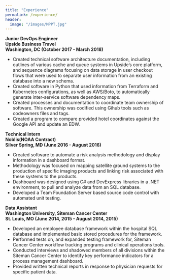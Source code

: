 ```yaml
---
title: "Experience"
permalink: /experience/
header:
  image: "/images/MPPT.jpg"
---
```


**Junior DevOps Engineer**  
**Upside Business Travel**                                         
**Washington, DC (October 2017 - March 2018)**  
*	Created technical software architecture documentation, including outlines of various cache and queue systems in Upside’s core platform, and sequence diagrams focusing on data storage in user checkout flows that were used to separate user information from an existing database into a new schema.  
*	Created software in Python that used information from Terraform and Kubernetes configurations, as well as AWS/Boto, to automatically generate inter-service software dependency maps.  
*	Created processes and documentation to coordinate team ownership of software. This ownership was codified using Gihub tools such as codeowners files and tags.  
*	Created a program to compare provided hotel coordinates against the Google API and update an EDW.


**Technical Intern**  
**Noblis(NOAA Contract)**  
**Silver Spring, MD (June 2016 - August 2016)**                                           
*	Created software to automate a risk analysis methodology and display information in a dashboard format.  
*	Methodology was focused on mapping satellite ground systems to the production of specific imaging products and linking risk associated with these systems to the products.  
*	Dashboard was designed using C# and DevExpress libraries in a .NET environment, to pull and analyze data from an SQL database.  
*	Developed a Team Foundation Server based source code control with automated unit testing.


**Data Assistant**  
**Washington University, Siteman Cancer Center**       
**St. Louis, MO (June 2014, 2015 - August 2014, 2015)**  
*	Developed an employee database framework within the hospital SQL database and implemented basic stored procedures for the framework.  
*	Performed tests on, and expanded testing framework for, Siteman Cancer Center workflow tracking programs and clinical operations tools.  
*	Conducted interviews and shadowed members of all divisions within the Siteman Cancer Center to identify key performance indicators for a process management dashboard.  
*	Provided written technical reports in response to physician requests for specific patient data.  

